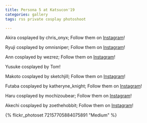 ```yaml
---
title: Persona 5 at Katsucon'19
categories: gallery
tags: rss private cosplay photoshoot

---
```


Akira cosplayed by chris_onyx; Follow them on [Instagram](https://www.instagram.com/chris_onyx)!

Ryuji cosplayed by omnisniper; Follow them on [Instagram](https://www.instagram.com/omnisniper)!

Ann cosplayed by wezrez; Follow them on [Instagram](https://www.instagram.com/wezrez)!

Yusuke cosplayed by Tom!

Makoto cosplayed by sketchjill; Follow them on [Instagram](https://www.instagram.com/sketchjill)!

Futaba cosplayed by katheryne_knight; Follow them on [Instagram](https://www.instagram.com/katheryne_knight)!

Haru cosplayed by mochizoubear; Follow them on [Instagram](https://www.instagram.com/mochizoubear)!

Akechi cosplayed by zoethehobbit; Follow them on [Instagram](https://www.instagram.com/zoethehobbit)!

{% flickr_photoset 72157705884075891 "Medium" %}